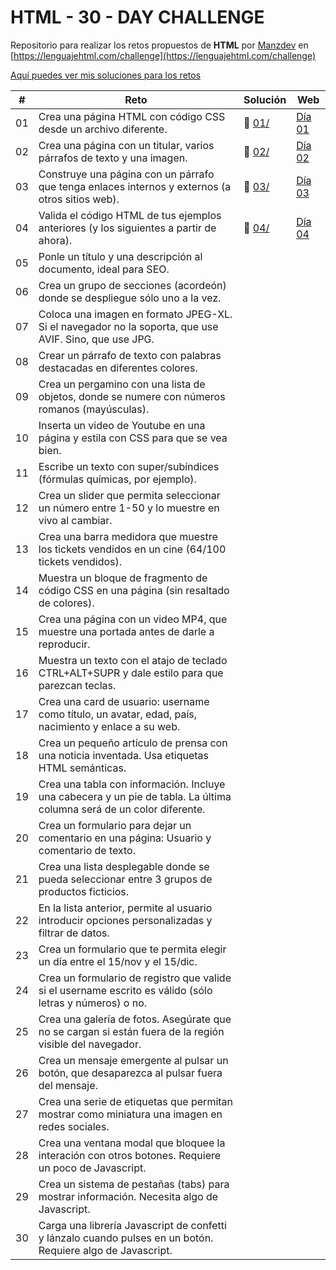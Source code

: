 # HTML - 30 - DAY CHALLENGE

Repositorio para realizar los retos propuestos de **HTML** por [Manzdev](https://github.com/ManzDev) en [https://lenguajehtml.com/challenge](https://lenguajehtml.com/challenge)

[Aquí puedes ver mis soluciones para los retos](/index/index.html)


| #  | Reto                                                                                                                  | Solución          | Web |
|----|-----------------------------------------------------------------------------------------------------------------------|-------------------|-----|
| 01 | Crea una página HTML con código CSS desde un archivo diferente.                                                       | 📁 [01/](/dia01/) |[Día 01](/dia01/index.html) |
| 02 | Crea una página con un titular, varios párrafos de texto y una imagen.                                                | 📁 [02/](/dia02/) |[Día 02](/dia02/index.html) |
| 03 | Construye una página con un párrafo que tenga enlaces internos y externos (a otros sitios web).                       | 📁 [03/](/dia03/) |[Día 03](/dia03/index.html) |
| 04 | Valida el código HTML de tus ejemplos anteriores (y los siguientes a partir de ahora).                                | 📁 [04/](/dia04/) |[Día 04](/dia04/index.html) |
| 05 | Ponle un título y una descripción al documento, ideal para SEO.                                                       |                |
| 06 | Crea un grupo de secciones (acordeón) donde se despliegue sólo uno a la vez.                                          |                |
| 07 | Coloca una imagen en formato JPEG-XL. Si el navegador no la soporta, que use AVIF. Sino, que use JPG.                 |                |
| 08 | Crear un párrafo de texto con palabras destacadas en diferentes colores.                                              |                |
| 09 | Crea un pergamino con una lista de objetos, donde se numere con números romanos (mayúsculas).                         |                |
| 10 | Inserta un video de Youtube en una página y estila con CSS para que se vea bien.                                      |                |
| 11 | Escribe un texto con super/subíndices (fórmulas químicas, por ejemplo).                                               |                |
| 12 | Crea un slider que permita seleccionar un número entre 1-50 y lo muestre en vivo al cambiar.                          |                |
| 13 | Crea una barra medidora que muestre los tickets vendidos en un cine (64/100 tickets vendidos).                        |                |
| 14 | Muestra un bloque de fragmento de código CSS en una página (sin resaltado de colores).                                |                |
| 15 | Crea una página con un video MP4, que muestre una portada antes de darle a reproducir.                                |                |
| 16 | Muestra un texto con el atajo de teclado CTRL+ALT+SUPR y dale estilo para que parezcan teclas.                        |                |
| 17 | Crea una card de usuario: username como título, un avatar, edad, país, nacimiento y enlace a su web.                  |                |
| 18 | Crea un pequeño artículo de prensa con una noticia inventada. Usa etiquetas HTML semánticas.                          |                |
| 19 | Crea una tabla con información. Incluye una cabecera y un pie de tabla. La última columna será de un color diferente. |                |
| 20 | Crea un formulario para dejar un comentario en una página: Usuario y comentario de texto.                             |                |
| 21 | Crea una lista desplegable donde se pueda seleccionar entre 3 grupos de productos ficticios.                          |                |
| 22 | En la lista anterior, permite al usuario introducir opciones personalizadas y filtrar de datos.                       |                |
| 23 | Crea un formulario que te permita elegir un día entre el 15/nov y el 15/dic.                                          |                |
| 24 | Crea un formulario de registro que valide si el username escrito es válido (sólo letras y números) o no.              |                |
| 25 | Crea una galería de fotos. Asegúrate que no se cargan si están fuera de la región visible del navegador.              |                |
| 26 | Crea un mensaje emergente al pulsar un botón, que desaparezca al pulsar fuera del mensaje.                            |                |
| 27 | Crea una serie de etiquetas que permitan mostrar como miniatura una imagen en redes sociales.                         |                |
| 28 | Crea una ventana modal que bloquee la interación con otros botones. Requiere un poco de Javascript.                   |                |
| 29 | Crea un sistema de pestañas (tabs) para mostrar información. Necesita algo de Javascript.                             |                |
| 30 | Carga una librería Javascript de confetti y lánzalo cuando pulses en un botón. Requiere algo de Javascript.           |                |